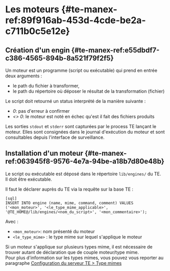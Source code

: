 # Les moteurs {#te-manex-ref:89f916ab-453d-4cde-be2a-c711b0c5e12e}

## Création d'un engin {#te-manex-ref:e55dbdf7-c386-4565-894b-8a521f79f2f5}


Un moteur est un programme (script ou exécutable) qui prend en entrée deux arguments :

* le path du fichier à transformer,
* le path du répertoire où déposer le résultat de la transformation (fichier)

Le script doit retourné un status interprété de la manière suivante :

* *0*: pas d'erreur <span class="flag fixme">à confirmer</span>
* *<> 0*: le moteur est noté en échec  <span class="flag fixme">qu'est il fait des fichiers produits</span>

Les sorties `stdout` et `stderr` sont capturées par le process TE lançant le moteur. Elles sont consignées dans le journal d'exécution du moteur et sont consultables depuis l'interface de surveillance.


## Installation d'un moteur {#te-manex-ref:063945f8-9576-4e7a-94be-a18b7d80e48b}

Le script ou exécutable est déposé dans le répertoire `lib/engines/` du TE.  
Il doit être exécutable.

Il faut le déclarer auprès du TE via la requête sur la base TE :

    [sql]
    INSERT INTO engine (name, mime, command, comment) VALUES ('<mon_moteur>', '<le_type_mime_applicable>', '@TE_HOME@/lib/engines/<nom_du_script>', '<mon_commentaire>');

Avec :

* `<mon_moteur>`: nom présenté du moteur
* `<le_type_mime>` : le type mime sur lequel s'applique le moteur

Si un moteur s'applique sur plusieurs types mime, il est nécessaire de trouver autant de déclaration que de couple moteur/type mime.  
Pour plus d'information sur les types mimes, vous pouvez vous reporter au paragraphe [Configuration du serveur TE > Type mimes](#te-manex-ref:3e1d421e-9cb9-48f5-8c86-dd873a970eec)

